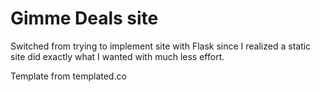 # Gimme Deals site
Switched from trying to implement site with Flask since I realized a static 
site did exactly what I wanted with much less effort.

Template from templated.co

